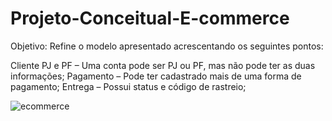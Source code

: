 # Projeto-Conceitual-E-commerce

Objetivo:
Refine o modelo apresentado acrescentando os seguintes pontos:

Cliente PJ e PF – Uma conta pode ser PJ ou PF, mas não pode ter as duas informações;
Pagamento – Pode ter cadastrado mais de uma forma de pagamento;
Entrega – Possui status e código de rastreio;

![ecommerce](https://github.com/user-attachments/assets/07bb17cf-503b-4c7a-8562-486484239aaa)

